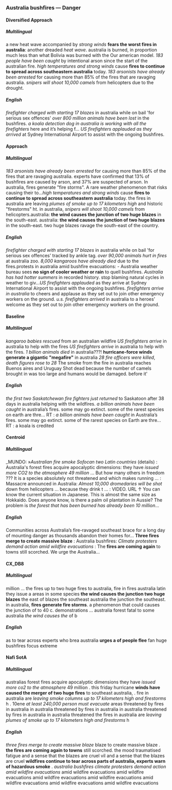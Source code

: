 ### Australia bushfires — Danger


#### Diversified Approach

##### Multilingual

a new heat wave accompanied by *strong winds* **fears the worst fires in australia**: another dreaded *heat wave*. australia is burned, in proportion much less than what Bolivia was burned with the Our american model. *183 people have been caught* by intentional arson since the start of the australian fire.
*high temperatures and strong winds* cause **fires to continue to spread across southeastern australia** today. *183 arsonists have already been arrested* for causing more than 85% of the fires that are ravaging australia. *snipers will shoot 10,000 camels* from helicopters due to the drought.

##### English

*firefighter charged with starting 17 blazes* in australia while on bail 'for serious sex offences' *over 800 million animals have been lost* in the bushfires. *a koala detection dog in australia is working with all the firefighters* here and it’s helping f...
*US firefighters applauded <unk> as they arrived* at Sydney International Airport to assist with the ongoing bushfires.


#### Approach

##### Multilingual

*183 arsonists have already been arrested* for causing more than 85% of the fires that are ravaging australia. experts have confirmed that 13% of bushfires are caused by arson, and 37% are suspected of arson. In australia, fires generate "fire storms". A rare weather phenomenon that risks causing their to...*high temperatures and strong winds* cause **fires to continue to spread across southeastern australia** today. the fires in australia are leaving *plumes of smoke up to 17 kilometers high* and historic "firestorms" ht. in australia, *snipers will shoot 10,000 camels* from helicopters.australia: **the wind causes the junction of two huge blazes** in the south-east. australia: **the wind causes the junction of two huge blazes** in the south-east. two huge blazes ravage the south-east of the country.

##### English

*firefighter charged with starting 17 blazes* in australia while on bail 'for serious sex offences' tracked by ankle tag. *over 90,000 animals hurt in fires* at australia zoo. *8,000 kangaroos have already died* due to the fires.protests in australia amid bushfire evacuations: - Australia weather bureau sees **no sign of cooler weather or rain** to quell bushfires. *Australia has had hotter summers* in recorded history. stop blaming natural cycles in weather to giv...*US firefighters applauded* as they arrive at Sydney International Airport to assist with the ongoing bushfires. *firefighters arrive in australia* to cheers and applause as they set out to join other emergency workers on the ground. <unk>*u.s. firefighters arrived* in australia to a heroes’ welcome as they set out to join other emergency workers on the ground.


#### Baseline

##### Multilingual

*kangaroo babies rescued* from an australian wildfire *US firefighters arrive* in australia to help with the fires *US firefighters arrive* in australia to help with the fires. *1 billion animals died* in australia???! **hurricane-force winds generate a gigantic "megafire"** in australia *28 fire officers were killed*, *death figures rose to 28* The smoke from the fire in australia reaches Buenos aires and Uruguay Shot dead because the number of camels brought in was too large and humans would be damaged. before it'

##### English

*the first two Saskatchewan fire fighters just returned* to Saskatoon after 38 days in australia helping with the wildfires. *a billion animals have been caught* in australia’s fires. some may go extinct. some of the rarest species on earth are thre... RT : *a billion animals have been caught* in Australia’s fires. some may go extinct. some of the rarest species on Earth are thre... RT : a koala is credited


#### Centroid

##### Multilingual

_MUNDO: »*Australian fire smoke Sofocan two Latin countries* (details)   : Australia's forest fires acquire apocalyptic dimensions: they have *issued more CO2 to the atmosphere 49 million* ...
But how many others in freedom ???
It is a species absolutely not threatened and which makes running ... : Massacre announced in Australia: *Almost 10,000 dromedaries will be shot* down from helicopters ... because they drink t ...  : VIDEO.
URL  ↑ You can know the current situation in Japanese.
This is almost the same size as Hokkaido.
Does anyone know, is there a palm oil plantation in Aussie?
The problem is *the forest that has been burned has already been 10 million*…

##### English

Communities across Australia’s fire-ravaged southeast brace for a long day of mounting danger as thousands abandon their homes for… **Three fires merge to create massive blaze**   : Australia bushfires: *Climate protesters demand action amid wildfire evacuations*   : The **fires are coming again** to towns still scorched.
We urge the Australia…


#### CX\_DB8

##### Multilingual

million ... the fires up to two huge fires to australia, fire in fires australia latin they issue a areas in some species **the wind causes the junction two huge blazes** the east of blazes the southeast australia the junction the southeast. in australia, **fires generate fire storms**. a phenomenon that could causes the junction of to 40 c. demonstrations ... australia forest fatal to some australia *the wind causes the* of b

##### English

as to tear across experts who brea australia **urges a of people flee** fan huge bushfires focus extreme


#### Nafi SotA

##### Multilingual

australias forest fires acquire apocalyptic dimensions they have *issued more co2 to the atmosphere* 49 million .
this friday hurricane **winds have caused the merger of two huge fires** to southeast australia, .
fire in australia are *leaving smoke columns up to 17 kilometers high and firestorms* h .
10ene *at least 240,000 person must evacuate* areas threatened by fires in australia in australia threatened by fires in australia in australia threatened by fires in australia in australia threatened
the fires in australia are *leaving plumes of smoke up to 17 kilometers high and firestorms* h

##### English

*three fires merge to create massive blaze* blaze to create massive blaze .
**the fires are coming again to towns** still scorched. the mood traumatised fatigue and a sense that the blazes are cruel vil and a sense that the blazes are cruel
**wildfires continue to tear across parts of australia, experts warn of hazardous smoke** .
*australia bushfires climate protesters demand action amid wildfire evacuations* amid wildfire evacuations amid wildfire evacuations amid wildfire evacuations amid wildfire evacuations amid wildfire evacuations amid wildfire evacuations amid wildfire evacuations
